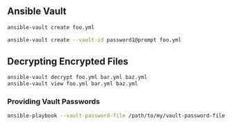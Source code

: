 ## Ansible Vault
```bash
ansible-vault create foo.yml
```

```bash
ansible-vault create --vault-id password1@prompt foo.yml
```

## Decrypting Encrypted Files
```bash
ansible-vault decrypt foo.yml bar.yml baz.yml
ansible-vault view foo.yml bar.yml baz.yml
```

### Providing Vault Passwords
```bash
ansible-playbook --vault-password-file /path/to/my/vault-password-file site.yml
```
